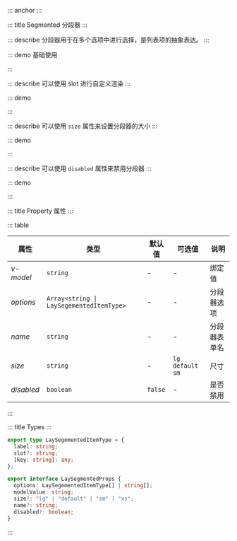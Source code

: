 ::: anchor
:::

::: title Segmented 分段器
:::

::: describe 分段器用于在多个选项中进行选择，是列表项的抽象表达。
:::

::: demo 基础使用

<template>
  <div style="gap: 8px; display: flex; flex-direction: column">
    <lay-segmented :options="items" v-model="s1"></lay-segmented>
    <lay-segmented :options="items" v-model="s2"></lay-segmented>
    <lay-segmented :options="items" v-model="s3"></lay-segmented>
    <lay-segmented :options="items" v-model="s4"></lay-segmented>
  </div>
</template>

<script setup lang="ts">
import { provide, ref, watch } from "vue";

const items = ref([
  {
    label: "1AAAA",
  },
  {
    label: "2BBBBB",
  },
  {
    label: "3CCCCCCCC",
  },
  {
    label: "4DD",
  },
]);

const s1 = ref("1AAAA");
const s2 = ref("2BBBBB");
const s3 = ref("3CCCCCCCC");
const s4 = ref("4DD");

watch(
  () => [s1.value, s2.value, s3.value, s4.value],
  (newVal, oldVal) => {
    console.log(newVal, oldVal);
  }
);
</script>

:::

::: describe 可以使用 slot 进行自定义渲染
:::

::: demo

<template>
  <div>
    <lay-segmented name="segmented" :options="options3">
      <template #hello="{ label, icon }">
        <lay-icon :type="icon"></lay-icon>
        <span>{{ label }}</span>
      </template>
      <template #default="{ label }">
        <span>默认插槽渲染{{ label }}</span>
      </template>
    </lay-segmented>
  </div>
</template>

<script setup lang="ts">
import { ref } from 'vue';

const options3 = ref(["A", "B", {
  label: "C",
  slot: "hello",
  icon: "layui-icon-heart-fill"
}]);
</script>

:::

::: describe 可以使用 `size` 属性来设置分段器的大小
:::

::: demo

<template>
  <div style="gap: 8px; display: flex; flex-direction: column">
    <lay-segmented :options="items2" v-model="s1" size="lg"></lay-segmented>
    <lay-segmented :options="items2" v-model="s2" size="default"></lay-segmented>
    <lay-segmented :options="items2" v-model="s3" size="sm"></lay-segmented>
  </div>
</template>

<script setup lang="ts">
import { provide, ref, watch } from "vue";

const items2 = ref([
  {
    label: "1AAAA",
  },
  {
    label: "2BBBBB",
  },
  {
    label: "3CCCCCCCC",
  },
]);

const s1 = ref("1AAAA");
const s2 = ref("2BBBBB");
const s3 = ref("3CCCCCCCC");

watch(
  () => [s1.value, s2.value, s3.value],
  (newVal, oldVal) => {
    console.log(newVal, oldVal);
  }
);
</script>

:::

::: describe 可以使用 `disabled` 属性来禁用分段器
:::

::: demo

<template>
  <div style="gap: 8px; display: flex; flex-direction: column">
    <lay-segmented :options="items3" v-model="s1" disabled></lay-segmented>
    <lay-segmented :options="items3" v-model="s2"></lay-segmented>
  </div>
</template>

<script setup lang="ts">
import { provide, ref, watch } from "vue";

const items3 = ref([
  {
    label: "1AAAA",
  },
  {
    label: "2BBBBB",
  },
  {
    label: "3CCCCCCCC",
  },
]);

const s1 = ref("1AAAA");
const s2 = ref("2BBBBB");

watch(
  () => [s1.value, s2.value],
  (newVal, oldVal) => {
    console.log(newVal, oldVal);
  }
);
</script>

:::

::: title Property 属性
:::

::: table

| 属性       | 类型                                     | 默认值  | 可选值              | 说明         |
| ---------- | ---------------------------------------- | ------- | ------------------- | ------------ |
| _v-model_  | `string`                                 | -       | -                   | 绑定值       |
| _options_  | `Array<string \| LaySegementedItemType>` | -       | -                   | 分段器选项   |
| _name_     | `string`                                 | -       | -                   | 分段器表单名 |
| _size_     | `string`                                 | -       | `lg` `default` `sm` | 尺寸         |
| _disabled_ | `boolean`                                | `false` | -                   | 是否禁用     |

:::

::: title Types
:::

```ts
export type LaySegementedItemType = {
  label: string;
  slot?: string;
  [key: string]: any;
};

export interface LaySegmentedProps {
  options: LaySegementedItemType[] | string[];
  modelValue: string;
  size?: "lg" | "default" | "sm" | "xs";
  name?: string;
  disabled?: boolean;
}
```

:::